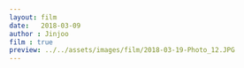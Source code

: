 ```yaml
---
layout: film
date:   2018-03-09
author : Jinjoo
film : true
preview: ../../assets/images/film/2018-03-19-Photo_12.JPG
---
```

